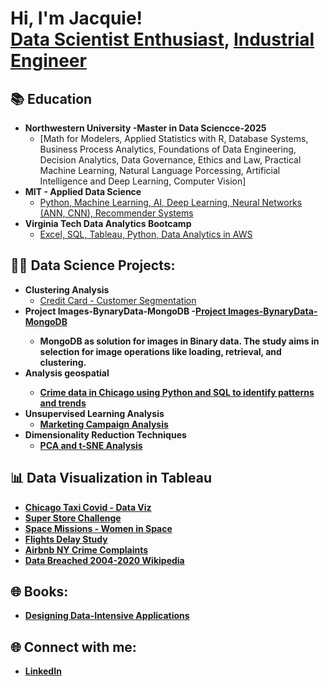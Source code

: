 <h1>Hi, I'm Jacquie! <br/><a href="https://github.com/Jacquelinepersha">Data Scientist Enthusiast</a>, <a href="https://www.linkedin.com/in/jacqueline-persha/">Industrial Engineer</a>
  
 <h2>📚 Education</h2>

- <b>Northwestern University -Master in Data Sciencce-2025 </b>
  - [Math for Modelers, Applied Statistics with R, Database Systems, Business Process Analytics, Foundations of Data Engineering, Decision Analytics, Data Governance, Ethics and Law, Practical Machine Learning, Natural Language Porcessing, Artificial Intelligence and Deep Learning, Computer Vision]
- <b>MIT - Applied Data Science </b>
  - [Python, Machine Learning, AI, Deep Learning, Neural Networks (ANN, CNN), Recommender Systems](https://www.credential.net/a5daef1a-be79-4a76-b9fe-082307b3a4c0#gs.a23sdj)
- <b>Virginia Tech Data Analytics Bootcamp</b>
  - [Excel, SQL, Tableau, Python, Data Analytics in AWS](https://www.parchment.com/u/award/8a86de7003c185dd679ef003d9913557)</b></i>

<h2>👨‍💻 Data Science Projects:</h2>

- <b>Clustering Analysis</b>
  - [Credit Card - Customer Segmentation](https://github.com/Jacquelinepersha/Unsupervised_Learning_Credit_Card/blob/ce5578a1ef6e09e07f69c1ae94dc665a03913334/Notebook_Unsupervised_Learning_Credit_Card_GitHub.ipynb)
- <b>Project Images-BynaryData-MongoDB<b/>
  -[Project Images-BynaryData-MongoDB](https://github.com/Jacquelinepersha/Converting-Images-in-Binary-Uploas-in-Mongo-Cluster-and-Retrieve/blob/main/Converting_Images_in_Binary_MongoDB_code_.ipynb)
  - MongoDB as solution for images in Binary data. The study aims in selection for image operations like loading, retrieval, and clustering.
- <b>Analysis geospatial
  - [Crime data in Chicago using Python and SQL to identify patterns and trends](https://github.com/Jacquelinepersha/Chicago_Crimes-/blob/main/GitHub_Persha_Chicago_Food.ipynb)
- <b>Unsupervised Learning Analysis</b>
  - [Marketing Campaign Analysis](https://github.com/Jacquelinepersha/Marketing-Campaign-Part-1)
- <b>Dimensionality Reduction Techniques</b>
  - [PCA and t-SNE Analysis](https://github.com/Jacquelinepersha/PCA_and_tSNE_Auto_Jacqueline-Persha.git)</b></i>



<h2>📊 Data Visualization in Tableau</h2>

- [Chicago Taxi Covid - Data Viz](https://public.tableau.com/app/profile/jacqueline4374/viz/Chicago_Taxi_Covid_Tableau/Dashboard1)
- [Super Store Challenge](https://public.tableau.com/views/SuperStoreChallenge/ExecutiveOverview?:language=en-US&:display_count=n&:origin=viz_share_link)
- [Space Missions - Women in Space](https://public.tableau.com/views/SpaceMissions_16451169344810/Dash1?:language=en-US&:display_count=n&:origin=viz_share_link)
- [Flights Delay Study](https://public.tableau.com/views/AssessmentTableau_16446150601110/FlightsTable?:language=en-US&:display_count=n&:origin=viz_share_link)
- [Airbnb NY Crime Complaints](https://public.tableau.com/views/AirbnbNYCrimeComplaints/WordCloud12yrs?:language=en-US&:display_count=n&:origin=viz_share_link)
- [Data Breached 2004-2020 Wikipedia](https://public.tableau.com/views/DataBreach2004-2020/DataBreach?:language=en-US&:display_count=n&:origin=viz_share_link)

<h2>🌐 Books:</h2>

- [Designing Data-Intensive Applications](https://github.com/lafengnan/ebooks-1/blob/master/Designing%20Data%20Intensive%20Applications.pdf)

<h2>🌐 Connect with me:</h2>

- [LinkedIn](https://linkedin.com/in/jacqueline-persha)



